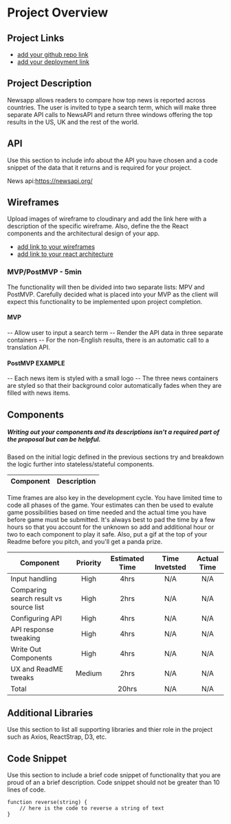 # Project Overview

## Project Links

- [add your github repo link](https://github.com/s4178jm/project-02/blob/master/project-worksheet.md)
- [add your deployment link](https://5e8b16b1a579bb02f4c42030--festive-clarke-da23bb.netlify.com/)

## Project Description

Newsapp allows readers to compare how top news is reported across countries. The user is invited to type a search term, which will make three separate API calls to NewsAPI and return three windows offering the top results in the US, UK and the rest of the world.
## API

Use this section to include info about the API you have chosen and a code snippet of the data that it returns and is required for your project. 

News api:https://newsapi.org/



## Wireframes

Upload images of wireframe to cloudinary and add the link here with a description of the specific wireframe. Also, define the the React components and the architectural design of your app.

- [add link to your wireframes]()
- [add link to your react architecture]()


### MVP/PostMVP - 5min

The functionality will then be divided into two separate lists: MPV and PostMVP.  Carefully decided what is placed into your MVP as the client will expect this functionality to be implemented upon project completion.  

#### MVP 
-- Allow user to input a search term
-- Render the API data in three separate containers 
-- For the non-English results, there is an automatic call to a translation API.


#### PostMVP EXAMPLE

-- Each news item is styled with a small logo 
-- The three news containers are styled so that their background color automatically fades when they are filled with news items.


## Components
##### Writing out your components and its descriptions isn't a required part of the proposal but can be helpful.

Based on the initial logic defined in the previous sections try and breakdown the logic further into stateless/stateful components. 

| Component | Description | 
| --- | :---: |  



Time frames are also key in the development cycle.  You have limited time to code all phases of the game.  Your estimates can then be used to evalute game possibilities based on time needed and the actual time you have before game must be submitted. It's always best to pad the time by a few hours so that you account for the unknown so add and additional hour or two to each component to play it safe. Also, put a gif at the top of your Readme before you pitch, and you'll get a panda prize.

| Component | Priority | Estimated Time | Time Invetsted | Actual Time |
| --- | :---: |  :---: | :---: | :---: |
|Input handling	|High|	4hrs|	N/A|	N/A|
|Comparing search result vs source list|	High|	2hrs|	N/A|	N/A|
|Configuring API|	High|	4hrs|	N/A|	N/A|
|API response tweaking|	High|	4hrs|	N/A|	N/A|
|Write Out Components|	High|	4hrs|	N/A|	N/A|
|UX and ReadME tweaks|	Medium|	2hrs|	N/A|	N/A|
|Total|		|20hrs|	N/A|	N/A|

## Additional Libraries
 Use this section to list all supporting libraries and thier role in the project such as Axios, ReactStrap, D3, etc. 

## Code Snippet

Use this section to include a brief code snippet of functionality that you are proud of an a brief description.  Code snippet should not be greater than 10 lines of code. 

```
function reverse(string) {
	// here is the code to reverse a string of text
}
```
